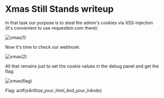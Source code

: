 # Xmas Still Stands writeup

In that task our purpose is to steal the admin's cookies via XSS-injection (it's convenient to use requestbin.com there):

![xmas(1)](https://user-images.githubusercontent.com/57829161/77068928-8147e580-69f8-11ea-9ee8-5aa7430e7054.png)

Now it's time to check our webhook:

![xmas(2)](https://user-images.githubusercontent.com/57829161/77069034-ba805580-69f8-11ea-8600-241e1e8666e0.png)

All that remains just to set the cookie values in the debug panel and get the flag:

![xmas(flag)](https://user-images.githubusercontent.com/57829161/77069184-003d1e00-69f9-11ea-8475-5833dfaacace.png)

Flag: actf{s4n1tize_your_html_4nd_your_h4nds}
